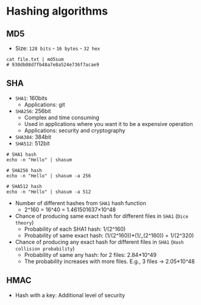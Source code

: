 # Hashing algorithms

## MD5

- Size: `128 bits` - `16 bytes` - `32 hex`

```shell
cat file.txt | md5sum
# 930db08d7fb48a7e8a524e736f7acae9
```

## SHA

- `SHA1`: 160bits
  - Applications: git
- `SHA256`: 256bit
  - Complex and time consuming
  - Used in applications where you want it to be a expensive operation
  - Applications: security and cryptography
- `SHA384`: 384bit
- `SHA512`: 512bit

```shell
# SHA1 hash
echo -n "Hello" | shasum

# SHA256 hash
echo -n "Hello" | shasum -a 256

# SHA512 hash
echo -n "Hello" | shasum -a 512
```

- Number of different hashes from `SHA1` hash function
  - 2^160 = 16^40 = 1.461501637×10^48
- Chance of producing same exact hash for different files in `SHA1` (`Dice theory`)
  - Probability of each SHA1 hash: 1/(2^160)
  - Probability of same exact hash: (1/(2^160))\*(1/\_(2^160)) = 1/(2^320)
- Chance of producing any exact hash for different files in `SHA1` (`Hash collision probability`)
  - Probability of same any hash: for 2 files: 2.84\*10^49
  - The probability increases with more files. E.g., 3 files -> 2.05\*10^48

## HMAC

- Hash with a key: Additional level of security
